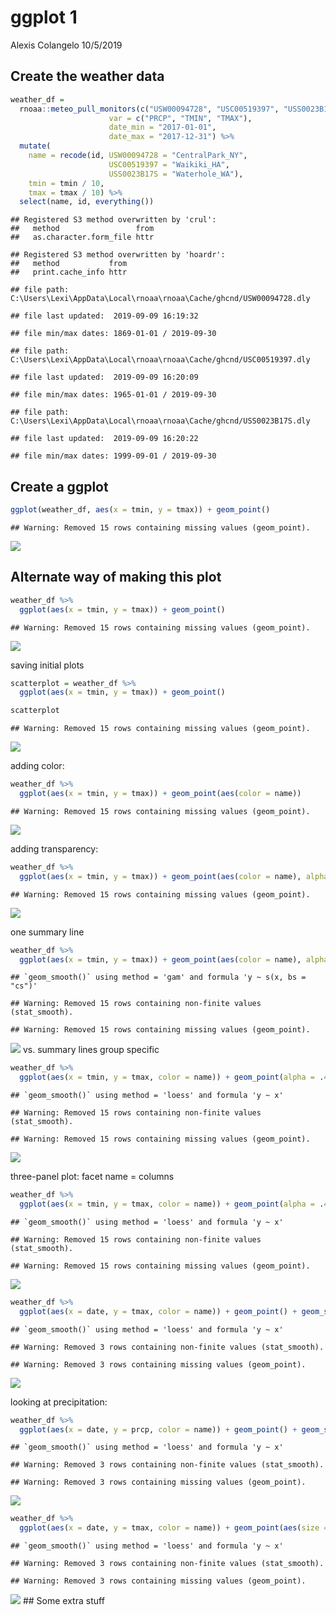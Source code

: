 ggplot 1
================
Alexis Colangelo
10/5/2019

## Create the weather data

``` r
weather_df = 
  rnoaa::meteo_pull_monitors(c("USW00094728", "USC00519397", "USS0023B17S"),
                      var = c("PRCP", "TMIN", "TMAX"),
                      date_min = "2017-01-01",
                      date_max = "2017-12-31") %>%
  mutate(
    name = recode(id, USW00094728 = "CentralPark_NY", 
                      USC00519397 = "Waikiki_HA",
                      USS0023B17S = "Waterhole_WA"),
    tmin = tmin / 10,
    tmax = tmax / 10) %>%
  select(name, id, everything())
```

    ## Registered S3 method overwritten by 'crul':
    ##   method                 from
    ##   as.character.form_file httr

    ## Registered S3 method overwritten by 'hoardr':
    ##   method           from
    ##   print.cache_info httr

    ## file path:          C:\Users\Lexi\AppData\Local\rnoaa\rnoaa\Cache/ghcnd/USW00094728.dly

    ## file last updated:  2019-09-09 16:19:32

    ## file min/max dates: 1869-01-01 / 2019-09-30

    ## file path:          C:\Users\Lexi\AppData\Local\rnoaa\rnoaa\Cache/ghcnd/USC00519397.dly

    ## file last updated:  2019-09-09 16:20:09

    ## file min/max dates: 1965-01-01 / 2019-09-30

    ## file path:          C:\Users\Lexi\AppData\Local\rnoaa\rnoaa\Cache/ghcnd/USS0023B17S.dly

    ## file last updated:  2019-09-09 16:20:22

    ## file min/max dates: 1999-09-01 / 2019-09-30

## Create a ggplot

``` r
ggplot(weather_df, aes(x = tmin, y = tmax)) + geom_point()
```

    ## Warning: Removed 15 rows containing missing values (geom_point).

![](viz_i_files/figure-gfm/unnamed-chunk-1-1.png)<!-- -->

## Alternate way of making this plot

``` r
weather_df %>%
  ggplot(aes(x = tmin, y = tmax)) + geom_point()
```

    ## Warning: Removed 15 rows containing missing values (geom_point).

![](viz_i_files/figure-gfm/unnamed-chunk-2-1.png)<!-- -->

saving initial plots

``` r
scatterplot = weather_df %>%
  ggplot(aes(x = tmin, y = tmax)) + geom_point()

scatterplot
```

    ## Warning: Removed 15 rows containing missing values (geom_point).

![](viz_i_files/figure-gfm/unnamed-chunk-3-1.png)<!-- -->

adding color:

``` r
weather_df %>%
  ggplot(aes(x = tmin, y = tmax)) + geom_point(aes(color = name))
```

    ## Warning: Removed 15 rows containing missing values (geom_point).

![](viz_i_files/figure-gfm/unnamed-chunk-4-1.png)<!-- -->

adding transparency:

``` r
weather_df %>%
  ggplot(aes(x = tmin, y = tmax)) + geom_point(aes(color = name), alpha = .4)
```

    ## Warning: Removed 15 rows containing missing values (geom_point).

![](viz_i_files/figure-gfm/unnamed-chunk-5-1.png)<!-- -->

one summary line

``` r
weather_df %>%
  ggplot(aes(x = tmin, y = tmax)) + geom_point(aes(color = name), alpha = .4) + geom_smooth(se = FALSE)
```

    ## `geom_smooth()` using method = 'gam' and formula 'y ~ s(x, bs = "cs")'

    ## Warning: Removed 15 rows containing non-finite values (stat_smooth).

    ## Warning: Removed 15 rows containing missing values (geom_point).

![](viz_i_files/figure-gfm/unnamed-chunk-6-1.png)<!-- --> vs. summary
lines group specific

``` r
weather_df %>%
  ggplot(aes(x = tmin, y = tmax, color = name)) + geom_point(alpha = .4) + geom_smooth(se = FALSE)
```

    ## `geom_smooth()` using method = 'loess' and formula 'y ~ x'

    ## Warning: Removed 15 rows containing non-finite values (stat_smooth).

    ## Warning: Removed 15 rows containing missing values (geom_point).

![](viz_i_files/figure-gfm/unnamed-chunk-7-1.png)<!-- -->

three-panel plot: facet name = columns

``` r
weather_df %>%
  ggplot(aes(x = tmin, y = tmax, color = name)) + geom_point(alpha = .4) + geom_smooth(se = FALSE) + facet_grid(~name)
```

    ## `geom_smooth()` using method = 'loess' and formula 'y ~ x'

    ## Warning: Removed 15 rows containing non-finite values (stat_smooth).

    ## Warning: Removed 15 rows containing missing values (geom_point).

![](viz_i_files/figure-gfm/unnamed-chunk-8-1.png)<!-- -->

``` r
weather_df %>%
  ggplot(aes(x = date, y = tmax, color = name)) + geom_point() + geom_smooth(se = FALSE)
```

    ## `geom_smooth()` using method = 'loess' and formula 'y ~ x'

    ## Warning: Removed 3 rows containing non-finite values (stat_smooth).

    ## Warning: Removed 3 rows containing missing values (geom_point).

![](viz_i_files/figure-gfm/unnamed-chunk-9-1.png)<!-- -->

looking at precipitation:

``` r
weather_df %>%
  ggplot(aes(x = date, y = prcp, color = name)) + geom_point() + geom_smooth(se = FALSE)
```

    ## `geom_smooth()` using method = 'loess' and formula 'y ~ x'

    ## Warning: Removed 3 rows containing non-finite values (stat_smooth).

    ## Warning: Removed 3 rows containing missing values (geom_point).

![](viz_i_files/figure-gfm/unnamed-chunk-10-1.png)<!-- -->

``` r
weather_df %>%
  ggplot(aes(x = date, y = tmax, color = name)) + geom_point(aes(size = prcp), alpha = .5) + geom_smooth(size = 2, se = FALSE)
```

    ## `geom_smooth()` using method = 'loess' and formula 'y ~ x'

    ## Warning: Removed 3 rows containing non-finite values (stat_smooth).

    ## Warning: Removed 3 rows containing missing values (geom_point).

![](viz_i_files/figure-gfm/unnamed-chunk-11-1.png)<!-- --> \#\# Some
extra stuff
